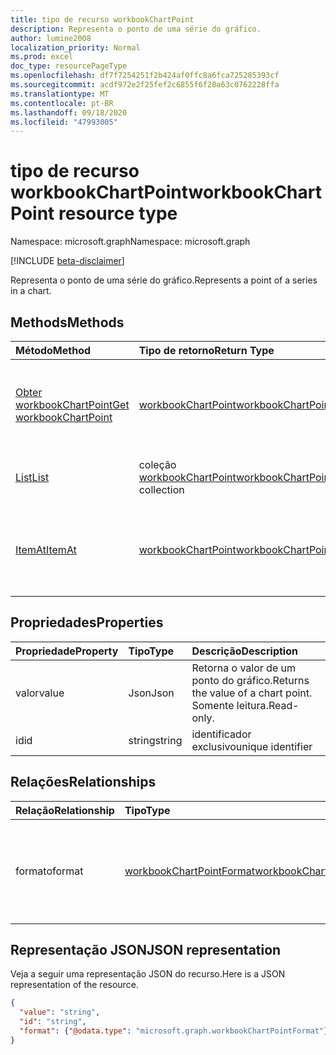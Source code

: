 ```yaml
---
title: tipo de recurso workbookChartPoint
description: Representa o ponto de uma série do gráfico.
author: lumine2008
localization_priority: Normal
ms.prod: excel
doc_type: resourcePageType
ms.openlocfilehash: df7f7254251f2b424af0ffc8a6fca725285393cf
ms.sourcegitcommit: acdf972e2f25fef2c6855f6f28a63c0762228ffa
ms.translationtype: MT
ms.contentlocale: pt-BR
ms.lasthandoff: 09/18/2020
ms.locfileid: "47993005"
---
```

# <a name="workbookchartpoint-resource-type"></a><span data-ttu-id="5efed-103">tipo de recurso workbookChartPoint</span><span class="sxs-lookup"><span data-stu-id="5efed-103">workbookChartPoint resource type</span></span>

<span data-ttu-id="5efed-104">Namespace: microsoft.graph</span><span class="sxs-lookup"><span data-stu-id="5efed-104">Namespace: microsoft.graph</span></span>

[!INCLUDE [beta-disclaimer](../../includes/beta-disclaimer.md)]

<span data-ttu-id="5efed-105">Representa o ponto de uma série do gráfico.</span><span class="sxs-lookup"><span data-stu-id="5efed-105">Represents a point of a series in a chart.</span></span>


## <a name="methods"></a><span data-ttu-id="5efed-106">Methods</span><span class="sxs-lookup"><span data-stu-id="5efed-106">Methods</span></span>

| <span data-ttu-id="5efed-107">Método</span><span class="sxs-lookup"><span data-stu-id="5efed-107">Method</span></span>           | <span data-ttu-id="5efed-108">Tipo de retorno</span><span class="sxs-lookup"><span data-stu-id="5efed-108">Return Type</span></span>    |<span data-ttu-id="5efed-109">Descrição</span><span class="sxs-lookup"><span data-stu-id="5efed-109">Description</span></span>|
|:---------------|:--------|:----------|
|[<span data-ttu-id="5efed-110">Obter workbookChartPoint</span><span class="sxs-lookup"><span data-stu-id="5efed-110">Get workbookChartPoint</span></span>](../api/chartpoint-get.md) | [<span data-ttu-id="5efed-111">workbookChartPoint</span><span class="sxs-lookup"><span data-stu-id="5efed-111">workbookChartPoint</span></span>](workbookchartpoint.md) |<span data-ttu-id="5efed-112">Leia as propriedades e os relacionamentos do objeto chartPoint.</span><span class="sxs-lookup"><span data-stu-id="5efed-112">Read properties and relationships of chartPoint object.</span></span>|
|[<span data-ttu-id="5efed-113">List</span><span class="sxs-lookup"><span data-stu-id="5efed-113">List</span></span>](../api/chartpoint-list.md) | <span data-ttu-id="5efed-114">coleção [workbookChartPoint](workbookchartpoint.md)</span><span class="sxs-lookup"><span data-stu-id="5efed-114">[workbookChartPoint](workbookchartpoint.md) collection</span></span> |<span data-ttu-id="5efed-115">Obtenha a coleção de objetos chartPoint.</span><span class="sxs-lookup"><span data-stu-id="5efed-115">Get chartPoint object collection.</span></span> |
|[<span data-ttu-id="5efed-116">ItemAt</span><span class="sxs-lookup"><span data-stu-id="5efed-116">ItemAt</span></span>](../api/chartpointscollection-itemat.md)|[<span data-ttu-id="5efed-117">workbookChartPoint</span><span class="sxs-lookup"><span data-stu-id="5efed-117">workbookChartPoint</span></span>](workbookchartpoint.md)|<span data-ttu-id="5efed-118">Recupera um ponto com base na respectiva posição dentro da série.</span><span class="sxs-lookup"><span data-stu-id="5efed-118">Retrieve a point based on its position within the series.</span></span>|

## <a name="properties"></a><span data-ttu-id="5efed-119">Propriedades</span><span class="sxs-lookup"><span data-stu-id="5efed-119">Properties</span></span>
| <span data-ttu-id="5efed-120">Propriedade</span><span class="sxs-lookup"><span data-stu-id="5efed-120">Property</span></span>     | <span data-ttu-id="5efed-121">Tipo</span><span class="sxs-lookup"><span data-stu-id="5efed-121">Type</span></span>   |<span data-ttu-id="5efed-122">Descrição</span><span class="sxs-lookup"><span data-stu-id="5efed-122">Description</span></span>|
|:---------------|:--------|:----------|
|<span data-ttu-id="5efed-123">valor</span><span class="sxs-lookup"><span data-stu-id="5efed-123">value</span></span>|<span data-ttu-id="5efed-124">Json</span><span class="sxs-lookup"><span data-stu-id="5efed-124">Json</span></span>|<span data-ttu-id="5efed-125">Retorna o valor de um ponto do gráfico.</span><span class="sxs-lookup"><span data-stu-id="5efed-125">Returns the value of a chart point.</span></span> <span data-ttu-id="5efed-126">Somente leitura.</span><span class="sxs-lookup"><span data-stu-id="5efed-126">Read-only.</span></span>|
|<span data-ttu-id="5efed-127">id</span><span class="sxs-lookup"><span data-stu-id="5efed-127">id</span></span>|<span data-ttu-id="5efed-128">string</span><span class="sxs-lookup"><span data-stu-id="5efed-128">string</span></span>|<span data-ttu-id="5efed-129">identificador exclusivo</span><span class="sxs-lookup"><span data-stu-id="5efed-129">unique identifier</span></span>|

## <a name="relationships"></a><span data-ttu-id="5efed-130">Relações</span><span class="sxs-lookup"><span data-stu-id="5efed-130">Relationships</span></span>
| <span data-ttu-id="5efed-131">Relação</span><span class="sxs-lookup"><span data-stu-id="5efed-131">Relationship</span></span> | <span data-ttu-id="5efed-132">Tipo</span><span class="sxs-lookup"><span data-stu-id="5efed-132">Type</span></span>   |<span data-ttu-id="5efed-133">Descrição</span><span class="sxs-lookup"><span data-stu-id="5efed-133">Description</span></span>|
|:---------------|:--------|:----------|
|<span data-ttu-id="5efed-134">formato</span><span class="sxs-lookup"><span data-stu-id="5efed-134">format</span></span>|[<span data-ttu-id="5efed-135">workbookChartPointFormat</span><span class="sxs-lookup"><span data-stu-id="5efed-135">workbookChartPointFormat</span></span>](workbookchartpointformat.md)|<span data-ttu-id="5efed-136">Encapsula as propriedades de formato de um ponto do gráfico.</span><span class="sxs-lookup"><span data-stu-id="5efed-136">Encapsulates the format properties chart point.</span></span> <span data-ttu-id="5efed-137">Somente leitura.</span><span class="sxs-lookup"><span data-stu-id="5efed-137">Read-only.</span></span>|

## <a name="json-representation"></a><span data-ttu-id="5efed-138">Representação JSON</span><span class="sxs-lookup"><span data-stu-id="5efed-138">JSON representation</span></span>

<span data-ttu-id="5efed-139">Veja a seguir uma representação JSON do recurso.</span><span class="sxs-lookup"><span data-stu-id="5efed-139">Here is a JSON representation of the resource.</span></span>

<!--{
  "blockType": "resource",
  "optionalProperties": [
    "format"
    ],
  "keyProperty": "id",
  "baseType": "microsoft.graph.entity",
  "@odata.type": "microsoft.graph.workbookChartPoint"
}-->

```json
{
  "value": "string",
  "id": "string",
  "format": {"@odata.type": "microsoft.graph.workbookChartPointFormat"}
}

```

<!-- uuid: 8fcb5dbc-d5aa-4681-8e31-b001d5168d79
2015-10-25 14:57:30 UTC -->
<!--
{
  "type": "#page.annotation",
  "description": "ChartPoint resource",
  "keywords": "",
  "section": "documentation",
  "tocPath": "",
  "suppressions": []
}
-->


